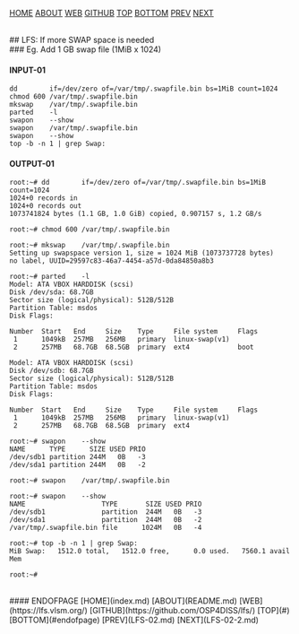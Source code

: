 ---
---

[HOME](index.md)
[ABOUT](README.md)
[WEB](https://lfs.vlsm.org/)
[GITHUB](https://github.com/OSP4DISS/lfs/)
[TOP](#)
[BOTTOM](#endofpage)
[PREV](LFS-02.md)
[NEXT](LFS-02-2.md)

<br>
## LFS: If more SWAP space is needed

<br>
### Eg. Add 1 GB swap file (1MiB x 1024)

#### INPUT-01
```
dd        if=/dev/zero of=/var/tmp/.swapfile.bin bs=1MiB count=1024
chmod 600 /var/tmp/.swapfile.bin
mkswap    /var/tmp/.swapfile.bin
parted    -l
swapon    --show
swapon    /var/tmp/.swapfile.bin
swapon    --show
top -b -n 1 | grep Swap:

```

#### OUTPUT-01
```
root:~# dd        if=/dev/zero of=/var/tmp/.swapfile.bin bs=1MiB count=1024
1024+0 records in
1024+0 records out
1073741824 bytes (1.1 GB, 1.0 GiB) copied, 0.907157 s, 1.2 GB/s

root:~# chmod 600 /var/tmp/.swapfile.bin

root:~# mkswap    /var/tmp/.swapfile.bin
Setting up swapspace version 1, size = 1024 MiB (1073737728 bytes)
no label, UUID=29597c83-46a7-4454-a57d-0da84850a8b3

root:~# parted    -l
Model: ATA VBOX HARDDISK (scsi)
Disk /dev/sda: 68.7GB
Sector size (logical/physical): 512B/512B
Partition Table: msdos
Disk Flags: 

Number  Start   End     Size    Type     File system     Flags
 1      1049kB  257MB   256MB   primary  linux-swap(v1)
 2      257MB   68.7GB  68.5GB  primary  ext4            boot

Model: ATA VBOX HARDDISK (scsi)
Disk /dev/sdb: 68.7GB
Sector size (logical/physical): 512B/512B
Partition Table: msdos
Disk Flags: 

Number  Start   End     Size    Type     File system     Flags
 1      1049kB  257MB   256MB   primary  linux-swap(v1)
 2      257MB   68.7GB  68.5GB  primary  ext4

root:~# swapon    --show
NAME      TYPE      SIZE USED PRIO
/dev/sdb1 partition 244M   0B   -3
/dev/sda1 partition 244M   0B   -2

root:~# swapon    /var/tmp/.swapfile.bin

root:~# swapon    --show
NAME                   TYPE       SIZE USED PRIO
/dev/sdb1              partition  244M   0B   -3
/dev/sda1              partition  244M   0B   -2
/var/tmp/.swapfile.bin file      1024M   0B   -4

root:~# top -b -n 1 | grep Swap:
MiB Swap:   1512.0 total,   1512.0 free,      0.0 used.   7560.1 avail Mem 

root:~# 

```

<br>
#### ENDOFPAGE
[HOME](index.md)
[ABOUT](README.md)
[WEB](https://lfs.vlsm.org/)
[GITHUB](https://github.com/OSP4DISS/lfs/)
[TOP](#)
[BOTTOM](#endofpage)
[PREV](LFS-02.md)
[NEXT](LFS-02-2.md)
<br>


